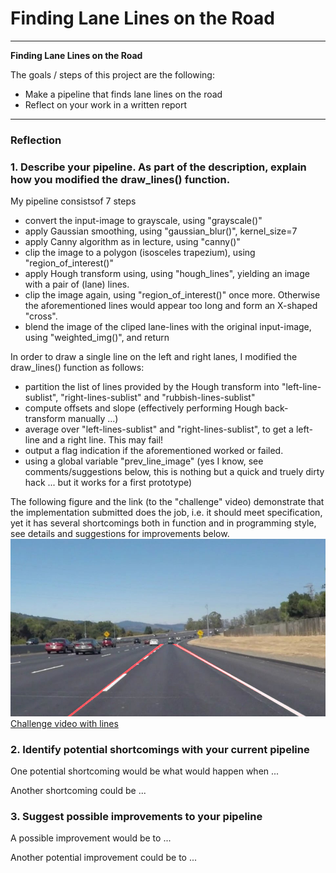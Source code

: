 # **Finding Lane Lines on the Road** 


---

**Finding Lane Lines on the Road**

The goals / steps of this project are the following:
* Make a pipeline that finds lane lines on the road
* Reflect on your work in a written report


[//]: # (Image References)

[image1]: ./examples/grayscale.jpg "Grayscale"
[image2]: ./test_images/output/solidWhiteCurvewith_lines.jpg "Static example image with lines"


---

### Reflection

### 1. Describe your pipeline. As part of the description, explain how you modified the draw_lines() function.

My pipeline consistsof 7 steps
*  convert the input-image to grayscale, using "grayscale()"
*  apply Gaussian smoothing, using "gaussian_blur()", kernel_size=7
*  apply Canny algorithm as in lecture, using "canny()"
*  clip the image to a polygon (isosceles trapezium), using "region_of_interest()"
*  apply Hough transform using, using "hough_lines", yielding an image with a pair of (lane) lines.
*  clip the image again, using "region_of_interest()" once more. Otherwise the aforementioned lines would appear too long and form an X-shaped "cross". 
*  blend the image of the cliped lane-lines with the original input-image, using "weighted_img()", and return
 

 
In order to draw a single line on the left and right lanes, I modified the draw_lines() function as follows:
* partition the list of lines provided by the Hough transform  into "left-line-sublist", "right-lines-sublist" and "rubbish-lines-sublist"
* compute offsets and slope (effectively performing Hough back-transform manually ...)
* average over  "left-lines-sublist" and "right-lines-sublist", to get a left-line and a right line. This may fail!
* output a flag indication if the aforementioned worked or failed.
* using a global variable  "prev_line_image" (yes I know, see comments/suggestions below, this is nothing but a quick and truely dirty hack ... but it works for a first prototype) 


The following figure and the link (to the "challenge" video) demonstrate that the implementation submitted does the job, i.e. it should meet specification, yet it has several shortcomings both in function and in programming style, see details and suggestions for improvements below.
![alt text][image2]
[Challenge video with lines](./test_videos_output/challenge.mp4)

### 2. Identify potential shortcomings with your current pipeline


One potential shortcoming would be what would happen when ... 

Another shortcoming could be ...


### 3. Suggest possible improvements to your pipeline

A possible improvement would be to ...

Another potential improvement could be to ...
